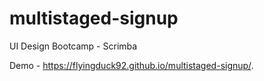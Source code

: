 # multistaged-signup
UI Design Bootcamp - Scrimba

Demo - https://flyingduck92.github.io/multistaged-signup/.
